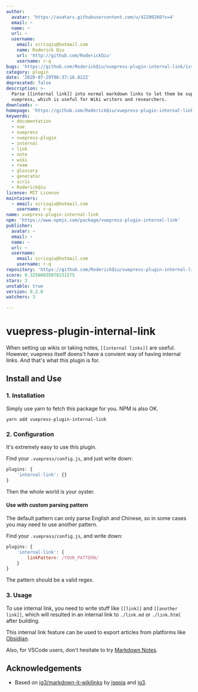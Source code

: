 ```yaml
---
author:
  avatar: 'https://avatars.githubusercontent.com/u/42290260?v=4'
  email: ~
  name: ~
  url: ~
  username:
    email: scrisqiu@hotmail.com
    name: Roderick Qiu
    url: 'http://github.com/RoderickQiu'
    username: r-q
bugs: 'https://github.com/RoderickQiu/vuepress-plugin-internal-link/issues'
category: plugin
date: '2020-07-29T06:37:16.822Z'
deprecated: false
description: >-
  Parse [[internal link]] into normal markdown links to let them be supported in
  vuepress, which is useful for Wiki writers and researchers.
downloads: ~
homepage: 'https://github.com/RoderickQiu/vuepress-plugin-internal-link#readme'
keywords:
  - documentation
  - vue
  - vuepress
  - vuepress-plugin
  - internal
  - link
  - note
  - wiki
  - roam
  - glossary
  - generator
  - scris
  - RoderickQiu
license: MIT License
maintainers:
  - email: scrisqiu@hotmail.com
    username: r-q
name: vuepress-plugin-internal-link
npm: 'https://www.npmjs.com/package/vuepress-plugin-internal-link'
publisher:
  avatar: ~
  email: ~
  name: ~
  url: ~
  username:
    email: scrisqiu@hotmail.com
    username: r-q
repository: 'https://github.com/RoderickQiu/vuepress-plugin-internal-link'
score: 0.32560035078231575
stars: 3
unstable: true
version: 0.2.0
watchers: 3

---
```


# vuepress-plugin-internal-link

When setting up wikis or taking notes, `[[internal links]]` are useful. However, vuepress itself doens't have a convient way of having internal links. And that's what this plugin is for.

## Install and Use

### 1. Installation

Simply use yarn to fetch this package for you. NPM is also OK.

```shell
yarn add vuepress-plugin-internal-link
```

### 2. Configuration

It's extremely easy to use this plugin.

Find your `.vuepress/config.js`, and just write down:

```js
plugins: {
    'internal-link': {}
}
```

Then the whole world is your oyster.

#### Use with custom parsing pattern

The default pattern can only parse English and Chinese, so in some cases you may need to use another pattern.

Find your `.vuepress/config.js`, and write down:

```js
plugins: {
    'internal-link': {
        linkPattern: /YOUR_PATTERN/
    }
}
```

The pattern should be a valid regex.

### 3. Usage

To use internal link, you need to write stuff like `[[link]]` and `[[another link]]`, which will resulted in an internal link to `./link.md` or `./link.html` after building.

This internal link feature can be used to export articles from platforms like [Obsidian](https://obsidian.md).

Also, for VSCode users, don't hesitate to try [Markdown Notes](https://marketplace.visualstudio.com/items?itemName=kortina.vscode-markdown-notes).

## Acknowledgements

- Based on [ig3/markdown-it-wikilinks](https://github.com/ig3/markdown-it-wikilinks) by [jsepia](https://github.com/jsepia) and [ig3](https://github.com/ig3).
